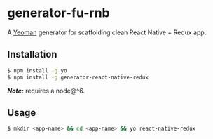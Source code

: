# generator-fu-rnb

A [Yeoman](http://yeoman.io) generator for scaffolding clean React Native + Redux app.

## Installation

```bash
$ npm install -g yo
$ npm install -g generator-react-native-redux
```

__*Note:*__ requires a node@^6.

## Usage

```bash
$ mkdir <app-name> && cd <app-name> && yo react-native-redux
```
